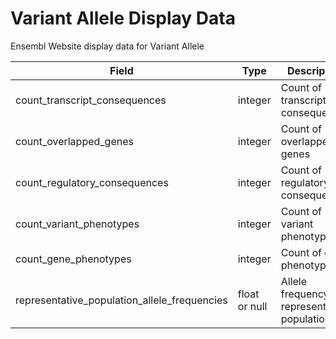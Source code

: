 # Variant Allele Display Data

Ensembl Website display data for Variant Allele

| Field             | Type            | Description
|-------------------|-----------------|---------------------
count_transcript_consequences | integer | Count of transcript consequences
count_overlapped_genes | integer | Count of overlapped genes
count_regulatory_consequences | integer | Count of regulatory consequences
count_variant_phenotypes | integer | Count of variant phenotypes
count_gene_phenotypes | integer | Count of gene phenotypes
representative_population_allele_frequencies | float or null | Allele frequency for representative population